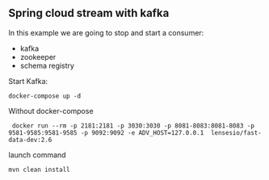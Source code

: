 ## Spring cloud stream with kafka

In this example we are going to stop and start a consumer:

- kafka
- zookeeper
- schema registry

Start Kafka:

```shell script
docker-compose up -d
```

Without docker-compose

```shell script
 docker run --rm -p 2181:2181 -p 3030:3030 -p 8081-8083:8081-8083 -p 9581-9585:9581-9585 -p 9092:9092 -e ADV_HOST=127.0.0.1  lensesio/fast-data-dev:2.6
```

launch command

```shell script
mvn clean install
```